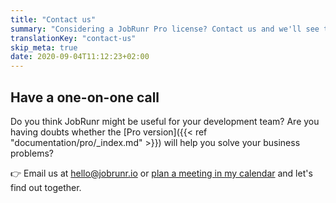 ```yaml
---
title: "Contact us"
summary: "Considering a JobRunr Pro license? Contact us and we'll see together whether JobRunr can bring any value to your business"
translationKey: "contact-us"
skip_meta: true
date: 2020-09-04T11:12:23+02:00
---
```

## Have a one-on-one call
Do you think JobRunr might be useful for your development team? Are you having doubts whether the [Pro version]({{< ref "documentation/pro/_index.md" >}}) will help you solve your business problems?

👉 Email us at [hello@jobrunr.io](mailto:hello@jobrunr.io) or [plan a meeting in my calendar](https://calendar.google.com/calendar/u/0/appointments/schedules/AcZssZ0CP-3acpsjZmJ6vVBwANXvvqQbSlCjJUatUOGSG_2dH0HFFtqGBz0gKky1Ja8RTAXvzsRuZBrL) and let's find out together.